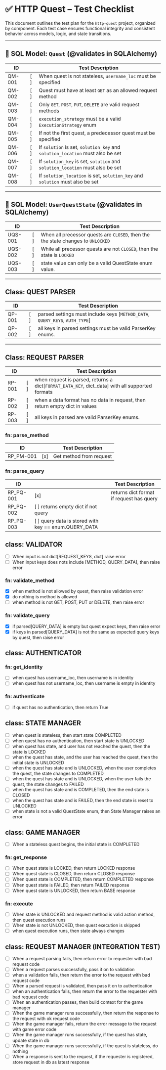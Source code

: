 # ✅ HTTP Quest – Test Checklist

This document outlines the test plan for the `http-quest` project, organized by component. Each test case ensures functional integrity and consistent behavior across models, logic, and state transitions.

---

## 🧩 SQL Model: `Quest` (@validates in SQLAlchemy)

| ID     |  | Test Description                                                                 |
|--------|--|-----------------------------------------------------------------------------------|
| QM-001 |[ ]| When quest is not stateless, `username_loc` must be specified                    |
| QM-002 |[ ]| Quest must have at least `GET` as an allowed request method                      |
| QM-003 |[ ]| Only `GET`, `POST`, `PUT`, `DELETE` are valid request methods                    |
| QM-004 |[ ]| `execution_strategy` must be a valid `ExecutionStrategy` enum                    |
| QM-005 |[ ]| If not the first quest, a predecessor quest must be specified                    |
| QM-006 |[ ]| If `solution` is set, `solution_key` and `solution_location` must also be set    |
| QM-007 |[ ]| If `solution_key` is set, `solution` and `solution_location` must also be set    |
| QM-008 |[ ]| If `solution_location` is set, `solution_key` and `solution` must also be set    |

---

## 🧩 SQL Model: `UserQuestState` (@validates in SQLAlchemy)

| ID     |  | Test Description                                                                 |
|--------|--|-----------------------------------------------------------------------------------|
| UQS-001 |[ ]| When all precessor quests are `CLOSED`, then the the state changes to `UNLOCKED`|
| UQS-002 |[ ]| While all precessor quests are not `CLOSED`, then the state is `LOCKED`|
| UQS-003 |[ ]| state value can only be a valid QuestState enum value.|

---

## Class: QUEST PARSER

| ID     |  | Test Description                                                                 |
|--------|--|-----------------------------------------------------------------------------------|
| QP-001 |[ ]| parsed settings must include keys [`METHOD_DATA`, `QUERY_KEYS`, `AUTH_TYPE`]|
| QP-002 |[ ]| all keys in parsed settings must be valid ParserKey enums.|

---

## Class: REQUEST PARSER

| ID     |  | Test Description                                                                 |
|--------|--|-----------------------------------------------------------------------------------|
| RP-001 |[ ]| when request is parsed, returns a dict[`FORMAT_DATA_KEY`, dict_data] with all supported formats
| RP-002 |[ ]| when a data format has no data in request, then return empty dict in values
| RP-003 |[ ]| all keys in parsed are valid ParserKey enums.

### fn: parse_method
| ID     |  | Test Description                                                                 |
|--------|--|-----------------------------------------------------------------------------------|
| RP_PM-001 |[x]| Get method from request|


### fn: parse_query
| ID     |  | Test Description                                                                 |
|--------|--|-----------------------------------------------------------------------------------|
| RP_PQ-001 |[x]| returns dict format if request has query |
| RP_PQ-002 |[ ] returns empty dict if not query |
| RP_PQ-003 |[ ] query data is stored with key == enum.QUERY_DATA       |


## class: VALIDATOR
- [ ] When input is not dict[REQUEST_KEYS, dict] raise error
- [ ] When input keys does nots include [METHOD, QUERY_DATA], then raise error
### fn: validate_method
- [x] when method is not allowed by quest, then raise validation error
- [x] do nothing is method is allowed
- [ ] when method is not GET, POST, PUT or DELETE, then raise error
### fn: validate_query
- [x] if parsed[QUERY_DATA] is empty but quest expect keys, then raise error
- [x] if keys in parsed[QUERY_DATA] is not the same as expected query keys by quest, then raise error

## class: AUTHENTICATOR
### fn: get_identity
- [ ] when quest has username_loc, then username is in identity 
- [ ] when quest has not username_loc, then username is empty in identity

### fn: authenticate
- [ ] if quest has no authentication, then return True

## class: STATE MANAGER
- [ ] when quest is stateless, then start state COMPLETED 
- [ ] when quest has no authentication, then start state is UNLOCKED 
- [ ] when quest has state, and user has not reached the quest, then the state is LOCKED
- [ ] when the quest has state, and the user has reached the quest, then the initial state is UNLOCKED
- [ ] when the quest has state and is UNLOCKED, when the user completes the quest, the state changes to COMPLETED
- [ ] when the quest has state and is UNLOCKED, when the user fails the quest, the state changes to FAILED
- [ ] when the quest has state and is COMPLETED, then the end state is CLOSED
- [ ] when the quest has state and is FAILED, then the end state is reset to UNLOCKED
- [ ] when state is not a valid QuestState enum, then State Manager raises an error

## class: GAME MANAGER
- [ ] When a stateless quest begins, the initial state is COMPLETED

### fn: get_response
- [ ] When quest state is LOCKED, then return LOCKED response
- [ ] When quest state is CLOSED, then return CLOSED response
- [ ] When quest state is COMPLETED, then return COMPLETED response
- [ ] When quest state is FAILED, then return FAILED response
- [ ] When quest state is UNLOCKED, then return BASE response

### fn: execute
- [ ] When state is UNLOCKED and request method is valid action method, then quest execution runs
- [ ] When state is not UNLOCKED, then quest execution is skipped
- [ ] when quest execution runs, then state always changes

## class: REQUEST MANAGER (INTEGRATION TEST)
- [ ] When a request parsing fails, then return error to requester with bad request code
- [ ] When a request parses successfully, pass it on to validation
- [ ] when a validation fails, then return the error to the request with bad request code
- [ ] When a parsed request is validated, then pass it on to authentication
- [ ] when an authentication fails, then return the error to the requester with bad request code
- [ ] When an authentication passes, then build context for the game manager
- [ ] When the game manager runs successfully, then return the response to the request with ok request code
- [ ] When the game manager fails, return the error message to the request with game error code
- [ ] When the game manager runs successfully, if the quest has state, update state in db
- [ ] When the game manager runs successfully, if the quest is stateless, do nothing
- [ ] When a response is sent to the request, if the requester is registered, store request in db as latest response